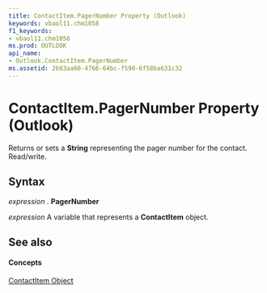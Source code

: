 ```yaml
---
title: ContactItem.PagerNumber Property (Outlook)
keywords: vbaol11.chm1058
f1_keywords:
- vbaol11.chm1058
ms.prod: OUTLOOK
api_name:
- Outlook.ContactItem.PagerNumber
ms.assetid: 2b83aa60-4766-64bc-f590-6f58ba631c32
---
```



# ContactItem.PagerNumber Property (Outlook)

Returns or sets a  **String** representing the pager number for the contact. Read/write.


## Syntax

 _expression_ . **PagerNumber**

 _expression_ A variable that represents a **ContactItem** object.


## See also


#### Concepts


[ContactItem Object](contactitem-object-outlook.md)

